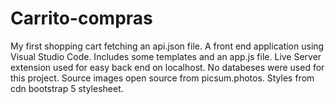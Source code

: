 # Carrito-compras 
My first shopping cart fetching an api.json file.
A front end application using Visual Studio Code.
Includes some templates and an app.js file.
Live Server extension used for easy back end on localhost.
No databeses were used for this project.
Source images open source from picsum.photos.
Styles from cdn bootstrap 5 stylesheet.

